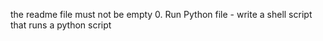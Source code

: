 the readme file must not be empty
0. Run Python file - write a shell script that runs a python script
